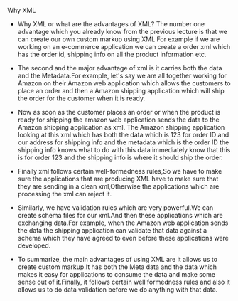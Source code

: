 Why XML

- Why XML or what are the advantages of XML? The number one advantage which you already know from the previous lecture is that we can create our own custom markup using XML For example if we are working on an e-commerce application we can create a order xml which has the order id, shipping info on all the product information etc.

- The second and the major advantage of xml is it carries both the data and the Metadata.For example, let's say we are all together working for Amazon on their Amazon web application which allows the customers to place an order and then a Amazon shipping application which will ship the order for the customer when it is ready.

- Now as soon as the customer places an order or when the product is ready for shipping the amazon web application sends the data to the Amazon shipping application as xml. The Amazon shipping application looking at this xml which has both the data which is 123 for order ID and our address for shipping info and the metadata which is the order ID the shipping info knows what to do with this data immediately know that this is for order 123 and the shipping info is where it should ship the order.

- Finally xml follows certain well-formedness rules,So we have to make sure the applications that are producing XML have to make sure that they are sending in a clean xml,Otherwise the applications which are processing the xml can reject it.

- Similarly, we have validation rules which are very powerful.We can create schema files for our xml.And then these applications which are exchanging data.For example, when the Amazon web application sends the data the shipping application can validate that data against a schema which they have agreed to even before these applications were developed.

- To summarize, the main advantages of using XML are it allows us to create custom markup.It has both the Meta data and the data which makes it easy for applications to consume the data and make some sense out of it.Finally, it follows certain well formedness rules and also it allows us to do data validation before we do anything with that data.
